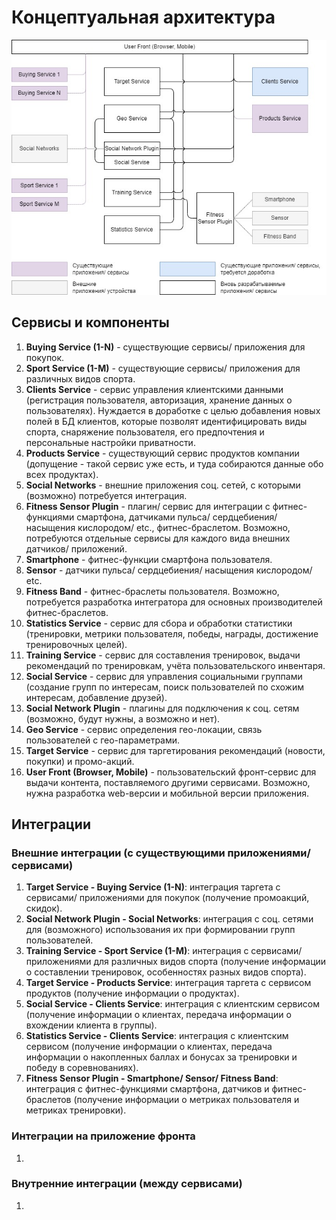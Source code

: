 # Концептуальная архитектура #

![Концептуальная архитектура приложений/ сервисов](Conceptual-Arch.jpg)
## Сервисы и компоненты ##
1. <b>Buying Service (1-N)</b> - существующие сервисы/ приложения для покупок.
2. <b>Sport Service (1-M)</b> - существующие сервисы/ приложения для различных видов спорта.
3. <b>Clients Service</b> - сервис управления клиентскими данными (регистрация пользователя, авторизация, хранение данных о пользователях). Нуждается в доработке с целью добавления новых полей в БД клиентов, которые позволят идентифицировать виды спорта, снаряжение пользователя, его предпочтения и персональные настройки приватности.
4. <b>Products Service</b> - существующий сервис продуктов компании (допущение - такой сервис уже есть, и туда собираются данные обо всех продуктах).
5. <b>Social Networks</b> - внешние приложения соц. сетей, с которыми (возможно) потребуется интеграция.
6. <b>Fitness Sensor Plugin</b> - плагин/ сервис для интеграции с фитнес-функциями смартфона, датчиками пульса/ сердцебиения/ насыщения кислородом/ etc., фитнес-браслетом. Возможно, потребуются отдельные сервисы для каждого вида внешних датчиков/ приложений. 
7. <b>Smartphone</b> - фитнес-функции смартфона пользователя.
8. <b>Sensor</b> - датчики пульса/ сердцебиения/ насыщения кислородом/ etc.
9. <b>Fitness Band</b> - фитнес-браслеты пользователя. Возможно, потребуется разработка интегратора для основных производителей фитнес-браслетов.
10. <b>Statistics Service</b> - сервис для сбора и обработки статистики (тренировки, метрики пользователя, победы, награды, достижение тренировочных целей). 
11. <b>Training Service</b> - сервис для составления тренировок, выдачи рекомендаций по тренировкам, учёта пользовательского инвентаря.
12. <b>Social Service</b> - сервис для управления социальными группами (создание групп по интересам, поиск пользователей по схожим интересам, добавление друзей).
13. <b>Social Network Plugin</b> - плагины для подключения к соц. сетям (возможно, будут нужны, а возможно и нет).
14. <b>Geo Service</b> - сервис определения гео-локации, связь пользователей с гео-параметрами.
15. <b>Target Service</b> - сервис для таргетирования рекомендаций (новости, покупки) и промо-акций.
16. <b>User Front (Browser, Mobile)</b> - пользовательский фронт-сервис для выдачи контента, поставляемого другими сервисами. Возможно, нужна разработка web-версии и мобильной версии приложения.

## Интеграции ##
### Внешние интеграции (с существующими приложениями/ сервисами) ###
1. <b>Target Service - Buying Service (1-N)</b>: интеграция таргета с сервисами/ приложениями для покупок (получение промоакций, скидок).
2. <b>Social Network Plugin - Social Networks</b>: интеграция с соц. сетями для (возможного) использования их при формировании групп пользователей.
3. <b>Training Service - Sport Service (1-M)</b>: интеграция с сервисами/ приложениями для различных видов спорта (получение информации о составлении тренировок, особенностях разных видов спорта).
4. <b>Target Service - Products Service</b>: интеграция таргета с сервисом продуктов (получение информации о продуктах).
5. <b>Social Service - Clients Service</b>: интеграция с клиентским сервисом (получение информации о клиентах, передача информации о вхождении клиента в группы).
6. <b>Statistics Service - Clients Service</b>: интеграция с клиентским сервисом (получение информации о клиентах, передача информации о накопленных баллах и бонусах за тренировки и победу в соревнованиях).
7. <b>Fitness Sensor Plugin - Smartphone/ Sensor/ Fitness Band</b>: интеграция с фитнес-функциями смартфона, датчиков и фитнес-браслетов (получение информации о метриках пользователя и метриках тренировки).

### Интеграции на приложение фронта ###
1.

### Внутренние интеграции (между сервисами) ###
1.
